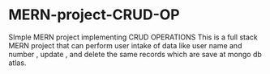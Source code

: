 # MERN-project-CRUD-OP
SImple MERN project implementing CRUD OPERATIONS
This is a full stack MERN project that can perform user intake of data like user name  and number , update , and delete the same records which are save at mongo db atlas.

